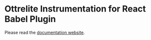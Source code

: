 # Ottrelite Instrumentation for React Babel Plugin

Please read the [documentation website](https://callstackincubator.github.io/ottrelite/docs/usage/instrumentation-react).
